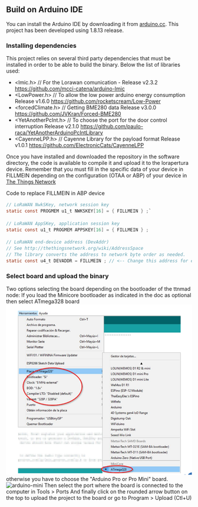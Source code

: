 ## Build on Arduino IDE
You can install the Arduino IDE by downloading it from [arduino.cc](https://www.arduino.cc). This project has been developed using 1.8.13 release. 

### Installing dependencies
This project relies on several third party dependencies that must be installed in order to be able to build the binary. Below the list of libraries used:

- <lmic.h>             // For the Lorawan comunication - Release v2.3.2
https://github.com/mcci-catena/arduino-lmic
- <LowPower.h>         // To allow the low power arduino energy  consumption Release v1.6.0
https://github.com/rocketscream/Low-Power
- <forcedClimate.h>    // Getting BME280 data Release v3.0.0
https://github.com/JVKran/Forced-BME280
- <YetAnotherPcInt.h>  // To choose the port for the door control interruption Release v2.1.0
https://github.com/paulo-raca/YetAnotherArduinoPcIntLibrary 
- <CayenneLPP.h>       // Cayenne Library for the payload format Release v1.0.1
https://github.com/ElectronicCats/CayenneLPP

Once you have installed and downloaded the repository in the software directory, the code is available to compile it and upload it to the lorapertura device.
Remember that you must fill in the specific data of your device in FILLMEIN depending on the configuration (OTAA or ABP) of your device in [The Things Network](https://www.thethingsnetwork.org) 

Code to replace FILLMEIN in ABP device
```c
// LoRaWAN NwkSKey, network session key
static const PROGMEM u1_t NWKSKEY[16] = { FILLMEIN } ;`

// LoRaWAN AppSKey, application session key
static const u1_t PROGMEM APPSKEY[16] = { FILLMEIN } ;

// LoRaWAN end-device address (DevAddr)
// See http://thethingsnetwork.org/wiki/AddressSpace
// The library converts the address to network byte order as needed.
static const u4_t DEVADDR = FILLMEIN ; // <-- Change this address for every node!
```

### Select board and upload the binary 
Two options selecting the board depending on the bootloader of the ttnmad node:
If you load the Minicore bootloader as indicated in the doc as optional then select ATmega328 board
![minicore](/images/minicore-board.png)
otherwise you have to choose the "Arduino Pro or Pro Mini" board.
![arduino-mini](/images/arduino-mini.png)
Then select the port where the board is connected to the computer in Tools > Ports
And finally click on the rounded arrow button on the top to upload the project to the board or go to Program > Upload (Ctl+U)
